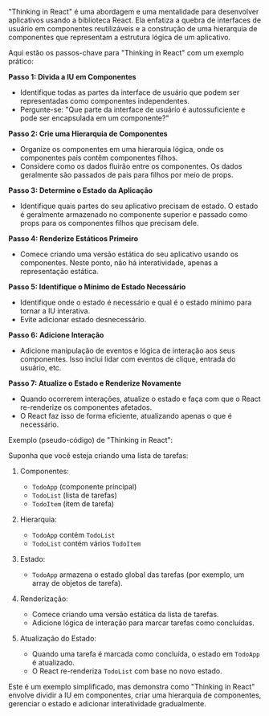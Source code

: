 "Thinking in React" é uma abordagem e uma mentalidade para desenvolver aplicativos usando a biblioteca React. Ela enfatiza a quebra de interfaces de usuário em componentes reutilizáveis e a construção de uma hierarquia de componentes que representam a estrutura lógica de um aplicativo.

Aqui estão os passos-chave para "Thinking in React" com um exemplo prático:

**Passo 1: Divida a IU em Componentes**
- Identifique todas as partes da interface de usuário que podem ser representadas como componentes independentes.
- Pergunte-se: "Que parte da interface de usuário é autossuficiente e pode ser encapsulada em um componente?"

**Passo 2: Crie uma Hierarquia de Componentes**
- Organize os componentes em uma hierarquia lógica, onde os componentes pais contêm componentes filhos.
- Considere como os dados fluirão entre os componentes. Os dados geralmente são passados de pais para filhos por meio de props.

**Passo 3: Determine o Estado da Aplicação**
- Identifique quais partes do seu aplicativo precisam de estado. O estado é geralmente armazenado no componente superior e passado como props para os componentes filhos que precisam dele.

**Passo 4: Renderize Estáticos Primeiro**
- Comece criando uma versão estática do seu aplicativo usando os componentes. Neste ponto, não há interatividade, apenas a representação estática.

**Passo 5: Identifique o Mínimo de Estado Necessário**
- Identifique onde o estado é necessário e qual é o estado mínimo para tornar a IU interativa.
- Evite adicionar estado desnecessário.

**Passo 6: Adicione Interação**
- Adicione manipulação de eventos e lógica de interação aos seus componentes. Isso inclui lidar com eventos de clique, entrada do usuário, etc.

**Passo 7: Atualize o Estado e Renderize Novamente**
- Quando ocorrerem interações, atualize o estado e faça com que o React re-renderize os componentes afetados.
- O React faz isso de forma eficiente, atualizando apenas o que é necessário.

Exemplo (pseudo-código) de "Thinking in React":

Suponha que você esteja criando uma lista de tarefas:

1. Componentes:
   - `TodoApp` (componente principal)
   - `TodoList` (lista de tarefas)
   - `TodoItem` (item de tarefa)

2. Hierarquia:
   - `TodoApp` contém `TodoList`
   - `TodoList` contém vários `TodoItem`

3. Estado:
   - `TodoApp` armazena o estado global das tarefas (por exemplo, um array de objetos de tarefa).

4. Renderização:
   - Comece criando uma versão estática da lista de tarefas.
   - Adicione lógica de interação para marcar tarefas como concluídas.

5. Atualização do Estado:
   - Quando uma tarefa é marcada como concluída, o estado em `TodoApp` é atualizado.
   - O React re-renderiza `TodoList` com base no novo estado.

Este é um exemplo simplificado, mas demonstra como "Thinking in React" envolve dividir a IU em componentes, criar uma hierarquia de componentes, gerenciar o estado e adicionar interatividade gradualmente.